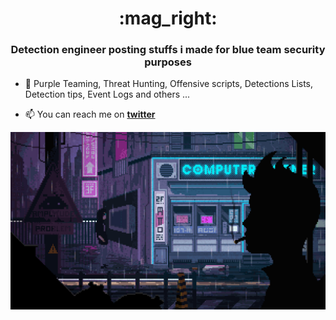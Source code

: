 <h1 align="center"> :mag_right:</h1>
<h3 align="center">Detection engineer posting stuffs i made for blue team security purposes</h3>

- 📝 Purple Teaming, Threat Hunting, Offensive scripts, Detections Lists, Detection tips, Event Logs and others ...  

- 📫 You can reach me on **[twitter](https://twitter.com/mthcht)**

<p align="center">
  <img src="https://github.com/mthcht/mthcht/blob/main/img/img.gif">
  </p>

